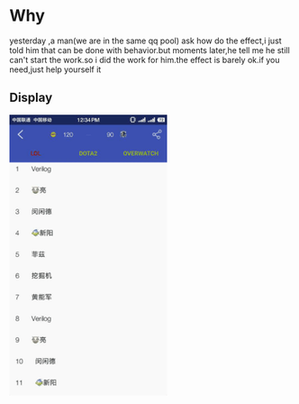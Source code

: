 # Why
yesterday ,a man(we are in the same qq pool) ask how do the effect,i just told him that can be done with behavior.but moments later,he tell me he still can't start the work.so i did the work for him.the effect is barely ok.if you need,just help yourself it

## Display
<img width="280" height=“512” src="https://github.com/HirayClay/BasketBallBehavior/raw/master/static/behaviorgif.gif"></img>

